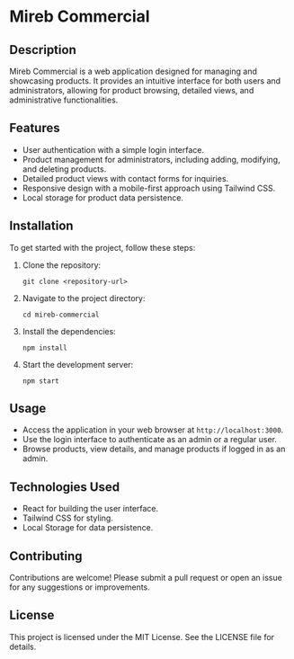 # Mireb Commercial

## Description
Mireb Commercial is a web application designed for managing and showcasing products. It provides an intuitive interface for both users and administrators, allowing for product browsing, detailed views, and administrative functionalities.

## Features
- User authentication with a simple login interface.
- Product management for administrators, including adding, modifying, and deleting products.
- Detailed product views with contact forms for inquiries.
- Responsive design with a mobile-first approach using Tailwind CSS.
- Local storage for product data persistence.

## Installation
To get started with the project, follow these steps:

1. Clone the repository:
   ```
   git clone <repository-url>
   ```

2. Navigate to the project directory:
   ```
   cd mireb-commercial
   ```

3. Install the dependencies:
   ```
   npm install
   ```

4. Start the development server:
   ```
   npm start
   ```

## Usage
- Access the application in your web browser at `http://localhost:3000`.
- Use the login interface to authenticate as an admin or a regular user.
- Browse products, view details, and manage products if logged in as an admin.

## Technologies Used
- React for building the user interface.
- Tailwind CSS for styling.
- Local Storage for data persistence.

## Contributing
Contributions are welcome! Please submit a pull request or open an issue for any suggestions or improvements.

## License
This project is licensed under the MIT License. See the LICENSE file for details.